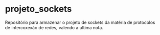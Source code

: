 # projeto_sockets
Repositório para armazenar o projeto de sockets da matéria de protocolos de intercoxexão de redes, valendo a ultima nota.
